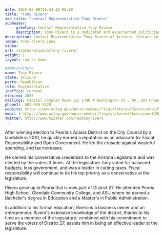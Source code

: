 ```yaml
---
date: 2025-02-08T11:54:12-05:00
title: "Tony Rivero"
seo_title: "contact Representative Tony Rivero"
subheader:
     greeting: Contact Representative Tony Rivero
     description: Tony Rivero is a dedicated and experienced politician who has been serving as a member of the Arizona House of Representatives. He represents District 27, having assumed office on January 13, 2025.
description: Contact Representative Tony Rivero of Arizona. Contact information for Tony Rivero includes email address, phone number, and mailing address.
image: tony-rivero.jpeg
video:
url: /states/arizona/tony-rivero/
weight: 1
layout: course_home

####candidate
name: Tony Rivero
state: Arizona
party: Republican
role: Representative
inoffice: current
elected: 2025
mailing1: Capitol Complex Room 112 1700 W Washington St., Rm. 203 Phoenix, AZ 85007-2890
phone1:  602-926-3528
website: https://www.azleg.gov/house-member/?legislature=57&session=129&legislator=2368/
email : https://www.azleg.gov/house-member/?legislature=57&session=129&legislator=2368/
twitter: http://www.twitter.com/reptonyrivero
---
```

After winning election to Peoria's Acacia District on the City Council by a landslide in 2010, he quickly earned a reputation as an advocate for Fiscal Responsibility and Open Government. He led the crusade against wasteful spending, and tax increases.

He carried his conversative credentials to the Arizona Legislature and was elected by the voters 3 times. At the legislature Tony voted for balanced budgets, less government, and was a leader in cutting taxes. Fiscal responsibility will continue to be his top priority as a conservative at the legislature.

Rivero grew up in Peoria that is now part of District 27. He attended Peoria High School, Glendale Community College, and ASU where he earned a Bachelor's degree in Education and a Master's in Public Administration.

In addition to his formal education, Rivero is a business owner and an entrepreneur. Rivero's extensive knowledge of the district, thanks to his time as a member of the legislature, combined with his commitment to serve the voters of District 27, assists him in being an effective leader at the legislature.
